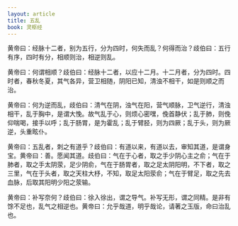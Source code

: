 ```yaml
---
layout: article
title: 五乱
book: 灵枢经
---
```


黄帝曰：经脉十二者，别为五行，分为四时，何失而乱？何得而治？歧伯曰：五行有序，四时有分，相顺则治，相逆则乱。

黄帝曰：何谓相顺？歧伯曰：经脉十二者，以应十二月。十二月者，分为四时。四时者，春秋冬夏，其气各异，营卫相随，阴阳已知，清浊不相干，如是则顺之而治。

黄帝曰：何为逆而乱，歧伯曰：清气在阴，浊气在阳，营气顺脉，卫气逆行，清浊相干，乱于胸中，是谓大悗。故气乱于心，则烦心密嘿，俛首静伏；乱于肺，则俛仰喘喝，接手以呼；乱于肠胃，是为霍乱；乱于臂胫，则为四厥；乱于头，则为厥逆，头重眩仆。

黄帝曰：五乱者，刺之有道乎？歧伯曰：有道以来，有道以去，审知其道，是谓身宝。黄帝曰：善。愿闻其道。歧伯曰：气在于心者，取之手少阴心主之俞；气在于肺者，取之手太阴荥，足少阴俞，气在于肠胃者，取之足太阴阳明，不下者，取之三里，气在于头者，取之天柱大杼，不知，取足太阳荥俞；气在于臂足，取之先去血脉，后取其阳明少阳之荥输。

黄帝曰：补写奈何？歧伯曰：徐入徐出，谓之导气。补写无形，谓之同精。是非有馀不足也，乱气之相逆也。黄帝曰：允乎哉道，明乎哉论，请著之玉版，命曰治乱也。

